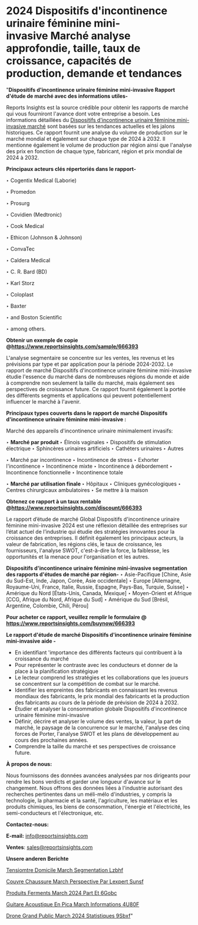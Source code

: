 # 2024 Dispositifs d'incontinence urinaire féminine mini-invasive Marché analyse approfondie, taille, taux de croissance, capacités de production, demande et tendances

"<strong>Dispositifs d'incontinence urinaire féminine mini-invasive Rapport d'étude de marché avec des informations utiles-</strong>

Reports Insights est la source crédible pour obtenir les rapports de marché qui vous fourniront l'avance dont votre entreprise a besoin. Les informations détaillées du <a href=https://www.reportsinsights.com/sample/666393>Dispositifs d'incontinence urinaire féminine mini-invasive marché</a> sont basées sur les tendances actuelles et les jalons historiques. Ce rapport fournit une analyse du volume de production sur le marché mondial et également sur chaque type de 2024 à 2032. Il mentionne également le volume de production par région ainsi que l'analyse des prix en fonction de chaque type, fabricant, région et prix mondial de 2024 à 2032.

<b>Principaux acteurs clés répertoriés dans le rapport-</b>

‣ Cogentix Medical (Laborie)

‣ Promedon

‣ Prosurg

‣ Covidien (Medtronic)

‣ Cook Medical

‣ Ethicon (Johnson & Johnson)

‣ ConvaTec

‣ Caldera Medical

‣ C. R. Bard (BD)

‣ Karl Storz

‣ Coloplast

‣ Baxter

‣ and Boston Scientific

‣ among others.

<strong><b>Obtenir un exemple de copie @</b></strong><a href=https://www.reportsinsights.com/sample/666393><strong><b>https://www.reportsinsights.com/sample/666393</b></strong></a>

L'analyse segmentaire se concentre sur les ventes, les revenus et les prévisions par type et par application pour la période 2024-2032. Le rapport de marché Dispositifs d'incontinence urinaire féminine mini-invasive étudie l'essence du marché dans de nombreuses régions du monde et aide à comprendre non seulement la taille du marché, mais également ses perspectives de croissance future. Ce rapport fournit également la portée des différents segments et applications qui peuvent potentiellement influencer le marché à l'avenir.

<strong>Principaux types couverts dans le rapport de marché Dispositifs d'incontinence urinaire féminine mini-invasive :</strong>

Marché des appareils d'incontinence urinaire minimalement invasifs:

‣  <strong> Marché par produit </strong>
‣ Élinois vaginales
‣ Dispositifs de stimulation électrique
‣ Sphincères urinaires artificiels
‣ Cathéters urinaires
‣ Autres

‣  Marché par incontinence
‣ Incontinence de stress
‣ Exhorter l'incontinence
‣ Incontinence mixte
‣ Incontinence à débordement
‣ Incontinence fonctionnelle
‣ Incontinence totale

‣  <strong> <strong> Marché par utilisation finale </strong> </strong>
‣ Hôpitaux
‣ Cliniques gynécologiques
‣ Centres chirurgicaux ambulatoires
‣ Se mettre à la maison

<strong><b>Obtenez ce rapport à un taux rentable @</b></strong><a href=https://www.reportsinsights.com/discount/666393><strong><b>https://www.reportsinsights.com/discount/666393</b></strong></a>

Le rapport d’étude de marché Global Dispositifs d'incontinence urinaire féminine mini-invasive 2024 est une réflexion détaillée des entreprises sur l’état actuel de l’industrie qui étudie des stratégies innovantes pour la croissance des entreprises. Il définit également les principaux acteurs, la valeur de fabrication, les régions clés, le taux de croissance, les fournisseurs, l'analyse SWOT, c'est-à-dire la force, la faiblesse, les opportunités et la menace pour l'organisation et les autres.

<strong>Dispositifs d'incontinence urinaire féminine mini-invasive segmentation des rapports d'études de marché par région-</strong>
‣ Asie-Pacifique [Chine, Asie du Sud-Est, Inde, Japon, Corée, Asie occidentale]
‣ Europe [Allemagne, Royaume-Uni, France, Italie, Russie, Espagne, Pays-Bas, Turquie, Suisse]
‣ Amérique du Nord [États-Unis, Canada, Mexique]
‣ Moyen-Orient et Afrique [CCG, Afrique du Nord, Afrique du Sud]
‣ Amérique du Sud [Brésil, Argentine, Colombie, Chili, Pérou]

<strong>Pour acheter ce rapport, veuillez remplir le formulaire @   <a href=https://www.reportsinsights.com/buynow/666393>https://www.reportsinsights.com/buynow/666393</a></strong>

<strong>Le rapport d'étude de marché Dispositifs d'incontinence urinaire féminine mini-invasive aide -</strong>
<ul>
  <li>En identifiant 'importance des différents facteurs qui contribuent à la croissance du marché</li>
  <li>Pour représenter le contraste avec les conducteurs et donner de la place à la planification stratégique</li>
  <li>Le lecteur comprend les stratégies et les collaborations que les joueurs se concentrent sur la compétition de combat sur le marché.</li>
  <li>Identifier les empreintes des fabricants en connaissant les revenus mondiaux des fabricants, le prix mondial des fabricants et la production des fabricants au cours de la période de prévision de 2024 à 2032.</li>
  <li>Étudier et analyser la consommation globale Dispositifs d'incontinence urinaire féminine mini-invasive</li>
  <li>Définir, décrire et analyser le volume des ventes, la valeur, la part de marché, le paysage de la concurrence sur le marché, l'analyse des cinq forces de Porter, l'analyse SWOT et les plans de développement au cours des prochaines années.</li>
  <li>Comprendre la taille du marché et ses perspectives de croissance future.</li>
</ul>
<strong>À propos de nous:</strong>

Nous fournissons des données avancées analysées par nos dirigeants pour rendre les bons verdicts et garder une longueur d'avance sur le changement. Nous offrons des données liées à l'industrie autorisant des recherches pertinentes dans un méli-mélo d'industries, y compris la technologie, la pharmacie et la santé, l'agriculture, les matériaux et les produits chimiques, les biens de consommation, l'énergie et l'électricité, les semi-conducteurs et l'électronique, etc.

<strong>Contactez-nous:</strong>

<strong>E-mail:</strong> <a href=mailto:info@reportsinsights.com>info@reportsinsights.com</a>

<strong>Ventes</strong>: <a href=mailto:sales@reportsinsights.com>sales@reportsinsights.com</a>

<strong>Unsere anderen Berichte</strong>

<a href=https://www.linkedin.com/pulse/tensiom%C3%A8tre-%C3%A0-domicile-march%C3%A9-segmentation-lzbhf/>Tensiomtre  Domicile March Segmentation Lzbhf</a>

<a href=https://www.linkedin.com/pulse/couvre-chaussure-march%C3%A9-perspective-par-lexpert-sunsf/>Couvre Chaussure March Perspective Par Lexpert Sunsf</a>

<a href=https://www.linkedin.com/pulse/produits-ferment%C3%A9s-march%C3%A9-2024-part-et-6gobc/>Produits Ferments March 2024 Part Et 6Gobc</a>

<a href=https://www.linkedin.com/pulse/guitare-acoustique-en-%C3%A9pic%C3%A9a-march%C3%A9-informations-4u80f/>Guitare Acoustique En Pica March Informations 4U80F</a>

<a href=https://www.linkedin.com/pulse/drone-grand-public-march%C3%A9-2024-statistiques-9sbxf/>Drone Grand Public March 2024 Statistiques 9Sbxf</a>"
